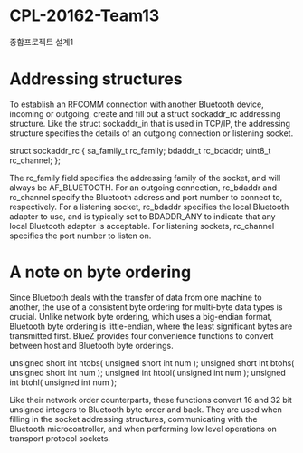 # CPL-20162-Team13
종합프로젝트 설계1

# Addressing structures

To establish an RFCOMM connection with another Bluetooth device, incoming or outgoing, create and fill out a struct sockaddr_rc addressing structure. Like the struct sockaddr_in that is used in TCP/IP, the addressing structure specifies the details of an outgoing connection or listening socket.


struct sockaddr_rc {
	sa_family_t	rc_family;
	bdaddr_t	rc_bdaddr;
	uint8_t		rc_channel;
};

The rc_family field specifies the addressing family of the socket, and will always be AF_BLUETOOTH. For an outgoing connection, rc_bdaddr and rc_channel specify the Bluetooth address and port number to connect to, respectively. For a listening socket, rc_bdaddr specifies the local Bluetooth adapter to use, and is typically set to BDADDR_ANY to indicate that any local Bluetooth adapter is acceptable. For listening sockets, rc_channel specifies the port number to listen on.

# A note on byte ordering
Since Bluetooth deals with the transfer of data from one machine to another, the use of a consistent byte ordering for multi-byte data types is crucial. Unlike network byte ordering, which uses a big-endian format, Bluetooth byte ordering is little-endian, where the least significant bytes are transmitted first. BlueZ provides four convenience functions to convert between host and Bluetooth byte orderings.


unsigned short int htobs( unsigned short int num );
unsigned short int btohs( unsigned short int num );
unsigned int htobl( unsigned int num );
unsigned int btohl( unsigned int num );

Like their network order counterparts, these functions convert 16 and 32 bit unsigned integers to Bluetooth byte order and back. They are used when filling in the socket addressing structures, communicating with the Bluetooth microcontroller, and when performing low level operations on transport protocol sockets.

